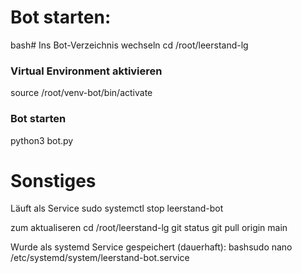 # Bot starten:
bash# Ins Bot-Verzeichnis wechseln
cd /root/leerstand-lg

### Virtual Environment aktivieren
source /root/venv-bot/bin/activate

### Bot starten
python3 bot.py


# Sonstiges
Läuft als Service
sudo systemctl stop leerstand-bot

zum aktualiseren
cd /root/leerstand-lg
git status
git pull origin main


Wurde als systemd Service gespeichert (dauerhaft):
bashsudo nano /etc/systemd/system/leerstand-bot.service

